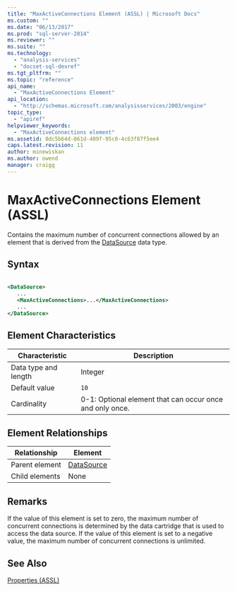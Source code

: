 ```yaml
---
title: "MaxActiveConnections Element (ASSL) | Microsoft Docs"
ms.custom: ""
ms.date: "06/13/2017"
ms.prod: "sql-server-2014"
ms.reviewer: ""
ms.suite: ""
ms.technology: 
  - "analysis-services"
  - "docset-sql-devref"
ms.tgt_pltfrm: ""
ms.topic: "reference"
api_name: 
  - "MaxActiveConnections Element"
api_location: 
  - "http://schemas.microsoft.com/analysisservices/2003/engine"
topic_type: 
  - "apiref"
helpviewer_keywords: 
  - "MaxActiveConnections element"
ms.assetid: 0dc5b64d-061d-409f-95c0-4c63f87f5ee4
caps.latest.revision: 11
author: minewiskan
ms.author: owend
manager: craigg
---
```

# MaxActiveConnections Element (ASSL)
  Contains the maximum number of concurrent connections allowed by an element that is derived from the [DataSource](../data-type/datasource-data-type-assl.md) data type.  
  
## Syntax  
  
```xml  
  
<DataSource>  
   ...  
   <MaxActiveConnections>...</MaxActiveConnections>  
   ...  
</DataSource>  
```  
  
## Element Characteristics  
  
|Characteristic|Description|  
|--------------------|-----------------|  
|Data type and length|Integer|  
|Default value|`10`|  
|Cardinality|0-1: Optional element that can occur once and only once.|  
  
## Element Relationships  
  
|Relationship|Element|  
|------------------|-------------|  
|Parent element|[DataSource](../data-type/datasource-data-type-assl.md)|  
|Child elements|None|  
  
## Remarks  
 If the value of this element is set to zero, the maximum number of concurrent connections is determined by the data cartridge that is used to access the data source. If the value of this element is set to a negative value, the maximum number of concurrent connections is unlimited.  
  
## See Also  
 [Properties &#40;ASSL&#41;](properties-assl.md)  
  
  
